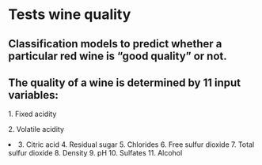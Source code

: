 # Tests wine quality

## Classification models to predict whether a particular red wine is “good quality” or not.
## The quality of a wine is determined by 11 input variables:
<p>1. Fixed acidity</p>
<p>2. Volatile acidity</p>
<li>3. Citric acid
4. Residual sugar
5. Chlorides
6. Free sulfur dioxide
7. Total sulfur dioxide
8. Density
9. pH
10. Sulfates
11. Alcohol</li>
